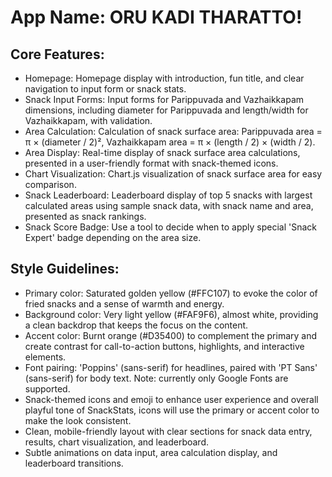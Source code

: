 # **App Name**: ORU KADI THARATTO!

## Core Features:

- Homepage: Homepage display with introduction, fun title, and clear navigation to input form or snack stats.
- Snack Input Forms: Input forms for Parippuvada and Vazhaikkapam dimensions, including diameter for Parippuvada and length/width for Vazhaikkapam, with validation.
- Area Calculation: Calculation of snack surface area: Parippuvada area = π × (diameter / 2)², Vazhaikkapam area = π × (length / 2) × (width / 2).
- Area Display: Real-time display of snack surface area calculations, presented in a user-friendly format with snack-themed icons.
- Chart Visualization: Chart.js visualization of snack surface area for easy comparison.
- Snack Leaderboard: Leaderboard display of top 5 snacks with largest calculated areas using sample snack data, with snack name and area, presented as snack rankings.
- Snack Score Badge: Use a tool to decide when to apply special 'Snack Expert' badge depending on the area size.

## Style Guidelines:

- Primary color: Saturated golden yellow (#FFC107) to evoke the color of fried snacks and a sense of warmth and energy.
- Background color: Very light yellow (#FAF9F6), almost white, providing a clean backdrop that keeps the focus on the content.
- Accent color: Burnt orange (#D35400) to complement the primary and create contrast for call-to-action buttons, highlights, and interactive elements.
- Font pairing: 'Poppins' (sans-serif) for headlines, paired with 'PT Sans' (sans-serif) for body text. Note: currently only Google Fonts are supported.
- Snack-themed icons and emoji to enhance user experience and overall playful tone of SnackStats, icons will use the primary or accent color to make the look consistent.
- Clean, mobile-friendly layout with clear sections for snack data entry, results, chart visualization, and leaderboard.
- Subtle animations on data input, area calculation display, and leaderboard transitions.